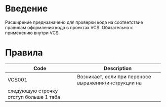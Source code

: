 # Введение
Расширение предназначено для проверки кода на соответствие правилам оформления кода в проектах VCS. Обязательно к применению внутри VCS.

# Правила
| Code   | Description                                            |
|--------|--------------------------------------------------------|
| VCS001 | Возникает, если при переносе выражения/инструкции на
           следующую строчку отступ больше 1 таба                 |